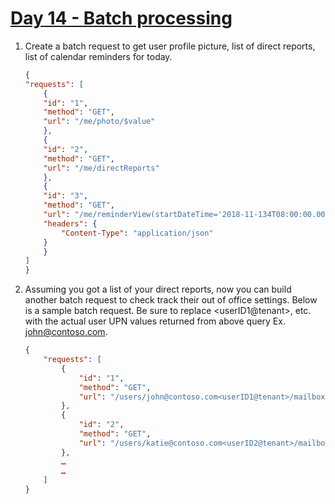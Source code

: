 # [Day 14 - Batch processing](https://developer.microsoft.com/en-us/graph/blogs/30daysmsgraph-day-14-batch-processing)

1. Create a batch request to get user profile picture, list of direct reports, list of calendar reminders for today.

    ```json
    {
    "requests": [
        {
        "id": "1",
        "method": "GET",
        "url": "/me/photo/$value"
        },
        {
        "id": "2",
        "method": "GET",
        "url": "/me/directReports"
        },
        {
        "id": "3",
        "method": "GET",
        "url": "/me/reminderView(startDateTime='2018-11-134T08:00:00.0000000', endDateTime='2018-11-134T17:00:00.0000000')",
        "headers": {
            "Content-Type": "application/json"
        }
        }
    ]
    }
    ```

1. Assuming you got a list of your direct reports, now you can build another batch request to check track their out of office settings. Below is a sample batch request.  Be sure to replace \<userID1@tenant\>, etc. with the actual user UPN values returned from above query  Ex. john@contoso.com.

    ```json	
    {
        "requests": [
            {
                "id": "1",
                "method": "GET",
                "url": "/users/john@contoso.com<userID1@tenant>/mailboxSettings/automaticRepliesSetting"
            },
            {
                "id": "2",
                "method": "GET",
                "url": "/users/katie@contoso.com<userID2@tenant>/mailboxSettings/automaticRepliesSetting"
            },
            …
            …
        ]
    }
    ```